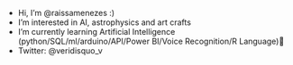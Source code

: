 - Hi, I’m @raissamenezes :)
- I’m interested in AI, astrophysics and art crafts
- I’m currently learning Artificial Intelligence (python/SQL/ml/arduino/API/Power BI/Voice Recognition/R Language)🤖
- Twitter: @veridisquo_v

<!---
raissamenezes/raissamenezes is a ✨ special ✨ repository because its `README.md` (this file) appears on your GitHub profile.
You can click the Preview link to take a look at your changes.
--->
